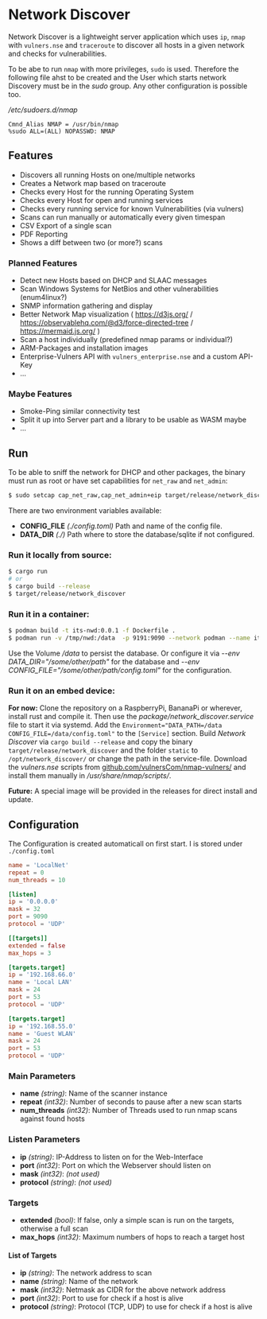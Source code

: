 # Network Discover

Network Discover is a lightweight server application which uses `ip`, `nmap` with `vulners.nse` and `traceroute` to discover all hosts in a given network and checks for vulnerabilities.

To be abe to run `nmap` with more privileges, `sudo` is used. Therefore the following file ahst to be created and the User which starts network Discovery must be in the _sudo_ group. Any other configuration is possible too.

_/etc/sudoers.d/nmap_
```
Cmnd_Alias NMAP = /usr/bin/nmap
%sudo ALL=(ALL) NOPASSWD: NMAP
```


## Features

* Discovers all running Hosts on one/multiple networks
* Creates a Network map based on traceroute
* Checks every Host for the running Operating System
* Checks every Host for open and running services
* Checks every running service for known Vulnerabilities (via vulners)
* Scans can run manually or automatically every given timespan
* CSV Export of a single scan
* PDF Reporting
* Shows a diff between two (or more?) scans

### Planned Features

* Detect new Hosts based on DHCP and SLAAC messages
* Scan Windows Systems for NetBios and other vulnerabilities (enum4linux?)
* SNMP information gathering and display
* Better Network Map visualization ( https://d3js.org/ / https://observablehq.com/@d3/force-directed-tree / https://mermaid.js.org/ )
* Scan a host individually (predefined nmap params or individual?)
* ARM-Packages and installation images
* Enterprise-Vulners API with `vulners_enterprise.nse` and a custom API-Key
* ...

### Maybe Features

* Smoke-Ping similar connectivity test
* Split it up into Server part and a library to be usable as WASM maybe
* ...

## Run

To be able to sniff the network for DHCP and other packages, the binary must run as root or have set capabilities for `net_raw` and `net_admin`:

```bash
$ sudo setcap cap_net_raw,cap_net_admin+eip target/release/network_discover
```

There are two environment variables available:

* **CONFIG_FILE** *(./config.toml)* Path and name of the config file.
* **DATA_DIR** *(./)* Path where to store the database/sqlite if not configured.

### Run it locally from source:

```bash
$ cargo run
# or
$ cargo build --release
$ target/release/network_discover
```

### Run it in a container:

```bash
$ podman build -t its-nwd:0.0.1 -f Dockerfile .
$ podman run -v /tmp/nwd:/data  -p 9191:9090 --network podman --name its-nwd --replace localhost/its-nwd:0.0.1
```

Use the Volume */data* to persist the database.
Or configure it via *--env DATA_DIR="/some/other/path"* for the database and *--env CONFIG_FILE="/some/other/path/config.toml"* for the configuration.

### Run it on an embed device:

**For now:** Clone the repository on a RaspberryPi, BananaPi or wherever, install rust and compile it.
Then use the *package/network_discover.service* file to start it via systemd.
Add the `Environment="DATA_PATH=/data CONFIG_FILE=/data/config.toml"` to the `[Service]` section.
Build *Network Discover* via `cargo build --release` and copy the binary `target/release/network_discover` and the folder `static` to `/opt/network_discover/` or change the path in the service-file. Download the *vulners.nse* scripts from [github.com/vulnersCom/nmap-vulners/](https://github.com/vulnersCom/nmap-vulners/raw/master/vulners.nse) and install them manually in */usr/share/nmap/scripts/*.

**Future:** A special image will be provided in the releases for direct install and update.


## Configuration

The Configuration is created automaticall on first start. I is stored under `./config.toml`

```toml
name = 'LocalNet'
repeat = 0
num_threads = 10

[listen]
ip = '0.0.0.0'
mask = 32
port = 9090
protocol = 'UDP'

[[targets]]
extended = false
max_hops = 3

[targets.target]
ip = '192.168.66.0'
name = 'Local LAN'
mask = 24
port = 53
protocol = 'UDP'

[targets.target]
ip = '192.168.55.0'
name = 'Guest WLAN'
mask = 24
port = 53
protocol = 'UDP'
```

### Main Parameters

* **name** _(string)_: Name of the scanner instance
* **repeat** _(int32)_: Number of seconds to pause after a new scan starts
* **num_threads** _(int32)_: Number of Threads used to run nmap scans against found hosts

### Listen Parameters

* **ip** _(string)_: IP-Address to listen on for the Web-Interface
* **port** _(int32)_: Port on which the Webserver should listen on
* **mask** _(int32)_: _(not used)_
* **protocol** _(string)_: _(not used)_

### Targets

* **extended** _(bool)_: If false, only a simple scan is run on the targets, otherwise a full scan
* **max_hops** _(int32)_: Maximum numbers of hops to reach a target host

#### List of Targets

* **ip** _(string)_: The network address to scan
* **name** _(string)_: Name of the network
* **mask** _(int32)_: Netmask as CIDR for the above network address
* **port** _(int32)_: Port to use for check if a host is alive
* **protocol** _(string)_: Protocol (TCP, UDP) to use for check if a host is alive


